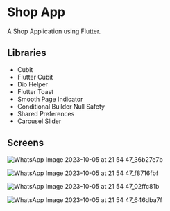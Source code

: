 # Shop App

A Shop Application using Flutter.

## Libraries

- Cubit
- Flutter Cubit
- Dio Helper
- Flutter Toast
- Smooth Page Indicator
- Conditional Builder Null Safety
- Shared Preferences
- Carousel Slider

## Screens
![WhatsApp Image 2023-10-05 at 21 54 47_36b27e7b](https://github.com/ahmedhassan456/Shop-APP_Responsive/assets/113265039/8eeefacf-9af9-468a-989b-0a268b435301)

![WhatsApp Image 2023-10-05 at 21 54 47_f8716fbf](https://github.com/ahmedhassan456/Shop-APP_Responsive/assets/113265039/65997f00-a276-43bd-8dd3-4de0b5632153)

![WhatsApp Image 2023-10-05 at 21 54 47_02ffc81b](https://github.com/ahmedhassan456/Shop-APP_Responsive/assets/113265039/01f005f0-5eea-4600-83bc-2761550b2207)

![WhatsApp Image 2023-10-05 at 21 54 47_646dba7f](https://github.com/ahmedhassan456/Shop-APP_Responsive/assets/113265039/7a64ad62-2d29-4db8-99a2-9258ec319715)

